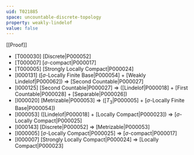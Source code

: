 ```yaml
---
uid: T021885
space: uncountable-discrete-topology
property: weakly-lindelof
value: false
---
```

[[Proof]]

* [T000030] [Discrete|P000052]
* [T000007] [$\sigma$-compact|P000017]
* [T000005] [Strongly Locally Compact|P000024]
* [I000131] ([$\sigma$-Locally Finite Base|P000054] + [Weakly Lindelof|P000062]) => [Second Countable|P000027]
* [I000125] [Second Countable|P000027] => ([Lindelof|P000018] + [First Countable|P000028] + [Separable|P000026])
* [I000020] [Metrizable|P000053] => ([$T_3$|P000005] + [$\sigma$-Locally Finite Base|P000054])
* [I000053] ([Lindelof|P000018] + [Locally Compact|P000023]) => [$\sigma$-Locally Compact|P000025]
* [I000143] [Discrete|P000052] => [Metrizable|P000053]
* [I000005] [$\sigma$-Locally Compact|P000025] => [$\sigma$-compact|P000017]
* [I000007] [Strongly Locally Compact|P000024] => [Locally Compact|P000023]

